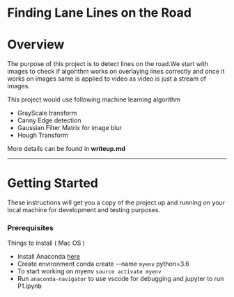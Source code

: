 # **Finding Lane Lines on the Road** 

# Overview
The purpose of this project is to detect lines on the road.We start with images to check if algorithm works on overlaying lines correctly and once it works on images same is applied to video as video is just a stream of images.

This project would use following machine learning algorithm
* GrayScale transform
* Canny Edge detection
* Gaussian Filter Matrix for image blur
* Hough Transform

More details can be found in **writeup.md**

---
# Getting Started

These instructions will get you a copy of the project up and running on your local machine for development and testing purposes. 

### Prerequisites

Things to install ( Mac OS )

* Install Anaconda [here](https://www.anaconda.com/download/#macos)
* Create environment conda create --name `myenv` python=3.6 
* To start working on myenv ```source activate myenv```
* Run ```anaconda-navigator``` to use vscode for debugging and jupyter to run P1.ipynb



